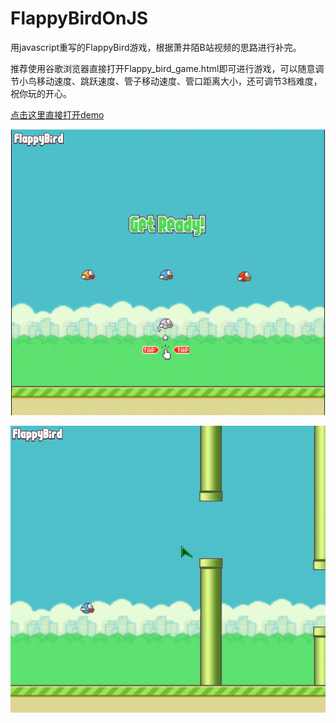 # FlappyBirdOnJS
用javascript重写的FlappyBird游戏，根据萧井陌B站视频的思路进行补完。  

推荐使用谷歌浏览器直接打开Flappy_bird_game.html即可进行游戏，可以随意调节小鸟移动速度、跳跃速度、管子移动速度、管口距离大小，还可调节3档难度，祝你玩的开心。  

[点击这里直接打开demo](https://htmlpreview.github.io/?https://github.com/vvipi/FlappyBirdOnJS/blob/master/FlappyBird/Flappy_bird_game.html)

![](https://github.com/vvipi/FlappyBirdOnJS/blob/master/screenshots/welcome.GIF)

![](https://github.com/vvipi/FlappyBirdOnJS/blob/master/screenshots/flappyBird.gif)